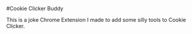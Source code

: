#Cookie Clicker Buddy

This is a joke Chrome Extension I made to add some silly tools to Cookie Clicker.